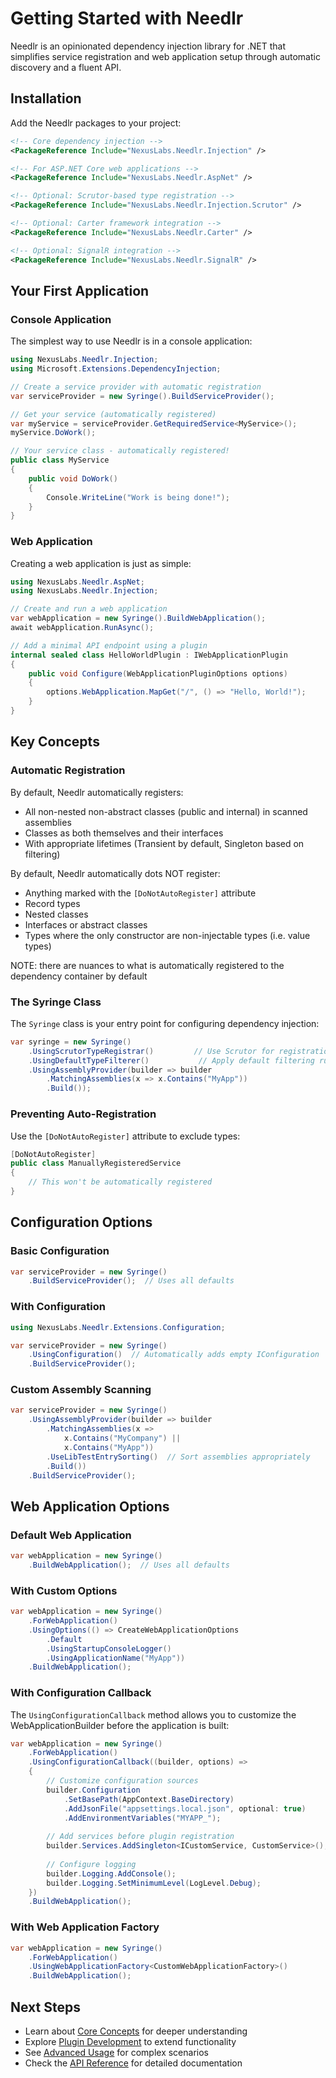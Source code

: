 # Getting Started with Needlr

Needlr is an opinionated dependency injection library for .NET that simplifies service registration and web application setup through automatic discovery and a fluent API.

## Installation

Add the Needlr packages to your project:

```xml
<!-- Core dependency injection -->
<PackageReference Include="NexusLabs.Needlr.Injection" />

<!-- For ASP.NET Core web applications -->
<PackageReference Include="NexusLabs.Needlr.AspNet" />

<!-- Optional: Scrutor-based type registration -->
<PackageReference Include="NexusLabs.Needlr.Injection.Scrutor" />

<!-- Optional: Carter framework integration -->
<PackageReference Include="NexusLabs.Needlr.Carter" />

<!-- Optional: SignalR integration -->
<PackageReference Include="NexusLabs.Needlr.SignalR" />
```

## Your First Application

### Console Application

The simplest way to use Needlr is in a console application:

```csharp
using NexusLabs.Needlr.Injection;
using Microsoft.Extensions.DependencyInjection;

// Create a service provider with automatic registration
var serviceProvider = new Syringe().BuildServiceProvider();

// Get your service (automatically registered)
var myService = serviceProvider.GetRequiredService<MyService>();
myService.DoWork();

// Your service class - automatically registered!
public class MyService
{
    public void DoWork()
    {
        Console.WriteLine("Work is being done!");
    }
}
```

### Web Application

Creating a web application is just as simple:

```csharp
using NexusLabs.Needlr.AspNet;
using NexusLabs.Needlr.Injection;

// Create and run a web application
var webApplication = new Syringe().BuildWebApplication();
await webApplication.RunAsync();

// Add a minimal API endpoint using a plugin
internal sealed class HelloWorldPlugin : IWebApplicationPlugin
{
    public void Configure(WebApplicationPluginOptions options)
    {
        options.WebApplication.MapGet("/", () => "Hello, World!");
    }
}
```

## Key Concepts

### Automatic Registration

By default, Needlr automatically registers:
- All non-nested non-abstract classes (public and internal) in scanned assemblies
- Classes as both themselves and their interfaces
- With appropriate lifetimes (Transient by default, Singleton based on filtering)

By default, Needlr automatically dots NOT register:
- Anything marked with the `[DoNotAutoRegister]` attribute
- Record types
- Nested classes
- Interfaces or abstract classes
- Types where the only constructor are non-injectable types (i.e. value types)

NOTE: there are nuances to what is automatically registered to the dependency
container by default 

### The Syringe Class

The `Syringe` class is your entry point for configuring dependency injection:

```csharp
var syringe = new Syringe()
    .UsingScrutorTypeRegistrar()         // Use Scrutor for registration
    .UsingDefaultTypeFilterer()           // Apply default filtering rules
    .UsingAssemblyProvider(builder => builder
        .MatchingAssemblies(x => x.Contains("MyApp"))
        .Build());
```

### Preventing Auto-Registration

Use the `[DoNotAutoRegister]` attribute to exclude types:

```csharp
[DoNotAutoRegister]
public class ManuallyRegisteredService
{
    // This won't be automatically registered
}
```

## Configuration Options

### Basic Configuration

```csharp
var serviceProvider = new Syringe()
    .BuildServiceProvider();  // Uses all defaults
```

### With Configuration

```csharp
using NexusLabs.Needlr.Extensions.Configuration;

var serviceProvider = new Syringe()
    .UsingConfiguration()  // Automatically adds empty IConfiguration
    .BuildServiceProvider();
```

### Custom Assembly Scanning

```csharp
var serviceProvider = new Syringe()
    .UsingAssemblyProvider(builder => builder
        .MatchingAssemblies(x => 
            x.Contains("MyCompany") || 
            x.Contains("MyApp"))
        .UseLibTestEntrySorting()  // Sort assemblies appropriately
        .Build())
    .BuildServiceProvider();
```

## Web Application Options

### Default Web Application

```csharp
var webApplication = new Syringe()
    .BuildWebApplication();  // Uses all defaults
```

### With Custom Options

```csharp
var webApplication = new Syringe()
    .ForWebApplication()
    .UsingOptions(() => CreateWebApplicationOptions
        .Default
        .UsingStartupConsoleLogger()
        .UsingApplicationName("MyApp"))
    .BuildWebApplication();
```

### With Configuration Callback

The `UsingConfigurationCallback` method allows you to customize the WebApplicationBuilder before the application is built:

```csharp
var webApplication = new Syringe()
    .ForWebApplication()
    .UsingConfigurationCallback((builder, options) =>
    {
        // Customize configuration sources
        builder.Configuration
            .SetBasePath(AppContext.BaseDirectory)
            .AddJsonFile("appsettings.local.json", optional: true)
            .AddEnvironmentVariables("MYAPP_");
        
        // Add services before plugin registration
        builder.Services.AddSingleton<ICustomService, CustomService>();
        
        // Configure logging
        builder.Logging.AddConsole();
        builder.Logging.SetMinimumLevel(LogLevel.Debug);
    })
    .BuildWebApplication();
```

### With Web Application Factory

```csharp
var webApplication = new Syringe()
    .ForWebApplication()
    .UsingWebApplicationFactory<CustomWebApplicationFactory>()
    .BuildWebApplication();
```

## Next Steps

- Learn about [Core Concepts](core-concepts.md) for deeper understanding
- Explore [Plugin Development](plugin-development.md) to extend functionality
- See [Advanced Usage](advanced-usage.md) for complex scenarios
- Check the [API Reference](api-reference.md) for detailed documentation